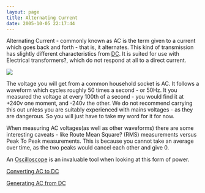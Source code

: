 ```yaml
---
layout: page
title: Alternating Current
date: 2005-10-05 22:17:44
---
```

<p>Alternating Current - commonly known as AC is the term given to a current which goes back and forth - that is, it alternates. This kind of transmission has slightly different characteristics from <a class="wiki" href="/wiki/direct_current.html" title="Direct Current">DC</a>. It is suited for use with Electrical transformers<a class="wiki wikinew for-review" title="Create page: Electrical transformers">?</a>, which do not respond at all to a direct current.
</p>
<p><img class="img-responsive" src="image308"/>
</p>
<p>The voltage you will get from a common household socket is AC.  It follows a waveform which cycles roughly 50 times a second - or 50Hz.  It you measured the voltage at every 100th of a second - you would find it at +240v one moment, and -240v the other.  We do not recommend carrying this out unless you are suitably experienced with mains voltages - as they are dangerous.  So you will just have to take my word for it for now.
</p>
<p>When measuring AC voltages(as well as other waveforms) there are some interesting caveats - like Route Mean Square<a class="wiki wikinew for-review" title="Create page: Route Mean Square">?</a> (RMS) measurements versus Peak To Peak measurements. This is because you cannot take an average over time, as the two peaks would cancel each other and give 0.
</p>
<p>An <a class="wiki" href="/wiki/oscilloscope.html" title="Systems designed to view voltage/current over time">Oscilloscope</a> is an invaluable tool when looking at this form of power.
</p>
<p><a class="wiki" href="/wiki/converting_ac_to_dc.html" title="Converting AC To DC">Converting AC to DC</a>
</p>
<p><a class="wiki" href="/wiki/generating_ac_from_dc.html" title="Generating AC From DC">Generating AC from DC</a>
</p>

